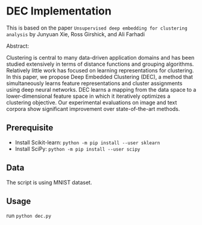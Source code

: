 # DEC Implementation
This is based on the paper `Unsupervised deep embedding for clustering analysis` by  Junyuan Xie, Ross Girshick, and Ali Farhadi

Abstract:

Clustering is central to many data-driven application domains and has been studied extensively in terms of distance functions and grouping algorithms. Relatively little work has focused on learning representations for clustering. In this paper, we propose Deep Embedded Clustering (DEC), a method that simultaneously learns feature representations and cluster assignments using deep neural networks. DEC learns a mapping from the data space to a lower-dimensional feature space in which it iteratively optimizes a clustering objective. Our experimental evaluations on image and text corpora show significant improvement over state-of-the-art methods.


## Prerequisite
  - Install Scikit-learn: `python -m pip install --user sklearn`
  - Install SciPy: `python -m pip install --user scipy`

## Data

The script is using MNIST dataset.

## Usage
run `python dec.py`
